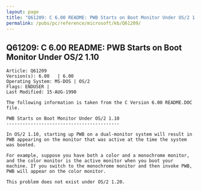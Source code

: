 ```yaml
---
layout: page
title: "Q61209: C 6.00 README: PWB Starts on Boot Monitor Under OS/2 1.10"
permalink: /pubs/pc/reference/microsoft/kb/Q61209/
---
```


## Q61209: C 6.00 README: PWB Starts on Boot Monitor Under OS/2 1.10

	Article: Q61209
	Version(s): 6.00   | 6.00
	Operating System: MS-DOS | OS/2
	Flags: ENDUSER |
	Last Modified: 15-AUG-1990
	
	The following information is taken from the C Version 6.00 README.DOC
	file.
	
	PWB Starts on Boot Monitor Under OS/2 1.10
	------------------------------------------
	
	In OS/2 1.10, starting up PWB on a dual-monitor system will result in
	PWB appearing on the monitor that was active at the time the system
	was booted.
	
	For example, suppose you have both a color and a monochrome monitor,
	and the color monitor is the active monitor when you boot your
	machine. If you switch to the monochrome monitor and then invoke PWB,
	PWB will appear on the color monitor.
	
	This problem does not exist under OS/2 1.20.
